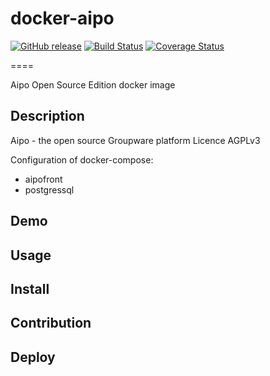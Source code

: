 # docker-aipo
[![GitHub release](https://img.shields.io/github/release/radioberry/docker-aipo.svg)]()
[![Build Status](https://travis-ci.org/radioberry/docker-aipo.svg?branch=master)](https://travis-ci.org/radioberry/docker-aipo)
[![Coverage Status](https://coveralls.io/repos/github/radioberry/docker-aipo/badge.svg?branch=master)](https://coveralls.io/github/radioberry/docker-aipo?branch=master)

====

Aipo Open Source Edition docker image

## Description

Aipo - the open source Groupware platform 
Licence	AGPLv3

Configuration of docker-compose:

 - aipofront
 - postgressql

## Demo

## Usage

## Install

## Contribution

## Deploy

